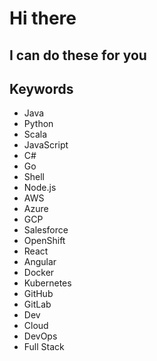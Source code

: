 # Hi there

## I can do these for you

## Keywords

- Java
- Python
- Scala
- JavaScript
- C#
- Go
- Shell
- Node.js
- AWS
- Azure
- GCP
- Salesforce
- OpenShift
- React
- Angular
- Docker
- Kubernetes
- GitHub
- GitLab
- Dev
- Cloud
- DevOps
- Full Stack

